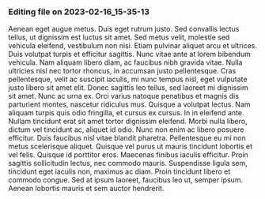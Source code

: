 

### Editing file on 2023-02-16_15-35-13

Aenean eget augue metus. Duis eget rutrum justo. Sed convallis lectus tellus, ut dignissim est luctus sit amet. Sed metus velit, molestie sed vehicula eleifend, vestibulum non nisi. Etiam pulvinar aliquet arcu et ultrices. Duis volutpat turpis et efficitur sagittis. Nunc vitae ante at lorem bibendum vehicula. Nam aliquam libero diam, ac faucibus nibh gravida vitae. Nulla ultricies nisl nec tortor rhoncus, in accumsan justo pellentesque. Cras pellentesque, velit ac suscipit iaculis, mi nunc tempus nisl, eget vulputate justo libero sit amet elit. Donec sagittis leo tellus, sed laoreet mi dignissim sit amet. Nunc ac urna ex. Orci varius natoque penatibus et magnis dis parturient montes, nascetur ridiculus mus. Quisque a volutpat lectus.
Nam aliquam turpis quis odio fringilla, et cursus ex cursus. In in eleifend ante. Nullam tincidunt erat sit amet tortor dignissim eleifend. Morbi nulla libero, dictum vel tincidunt ac, aliquet id odio. Nunc non enim ac libero posuere efficitur. Duis faucibus nisl vitae blandit pharetra. Pellentesque eu mi non metus scelerisque aliquet. Quisque vel purus ut mauris tincidunt lobortis et vel felis. Quisque id porttitor eros. Maecenas finibus iaculis efficitur. Proin sagittis sollicitudin lectus, nec commodo mauris. Suspendisse ligula sem, tincidunt eget iaculis non, maximus ac diam. Proin tincidunt libero et commodo congue. Sed at ipsum laoreet, faucibus leo ut, semper ipsum. Aenean lobortis mauris et sem auctor hendrerit.


